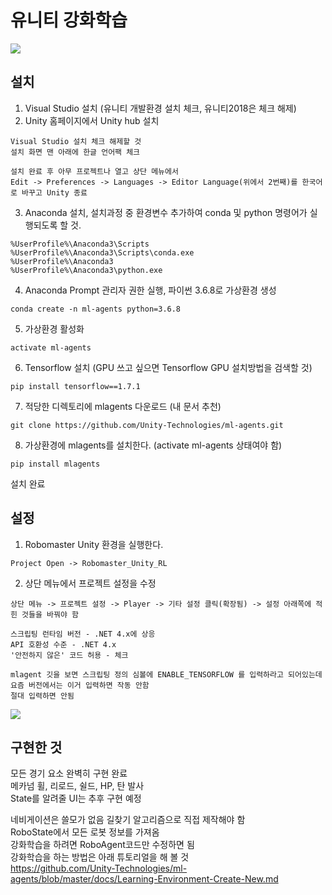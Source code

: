 # 유니티 강화학습
<img src="https://user-images.githubusercontent.com/41245985/57083071-f05e1200-6d32-11e9-9a57-692d790f0119.PNG"></img>  

## 설치
1. Visual Studio 설치 (유니티 개발환경 설치 체크, 유니티2018은 체크 해제)  
2. Unity 홈페이지에서 Unity hub 설치   
```
Visual Studio 설치 체크 해제할 것
설치 화면 맨 아래에 한글 언어팩 체크

설치 완료 후 아무 프로젝트나 열고 상단 메뉴에서
Edit -> Preferences -> Languages -> Editor Language(위에서 2번째)를 한국어로 바꾸고 Unity 종료
```
3. Anaconda 설치, 설치과정 중 환경변수 추가하여 conda 및 python 명령어가 실행되도록 할 것.
```
%UserProfile%\Anaconda3\Scripts
%UserProfile%\Anaconda3\Scripts\conda.exe
%UserProfile%\Anaconda3
%UserProfile%\Anaconda3\python.exe
```
4. Anaconda Prompt 관리자 권한 실행, 파이썬 3.6.8로 가상환경 생성  
```
conda create -n ml-agents python=3.6.8
```
5. 가상환경 활성화  
```
activate ml-agents
```
6. Tensorflow 설치 (GPU 쓰고 싶으면 Tensorflow GPU 설치방법을 검색할 것)  
```
pip install tensorflow==1.7.1
```
7. 적당한 디렉토리에 mlagents 다운로드 (내 문서 추천)  
```
git clone https://github.com/Unity-Technologies/ml-agents.git
```
8. 가상환경에 mlagents를 설치한다. (activate ml-agents 상태여야 함)  
```
pip install mlagents
```
설치 완료  

## 설정
1. Robomaster Unity 환경을 실행한다.  
```
Project Open -> Robomaster_Unity_RL
```
2. 상단 메뉴에서 프로젝트 설정을 수정  
```
상단 메뉴 -> 프로젝트 설정 -> Player -> 기타 설정 클릭(확장됨) -> 설정 아래쪽에 적힌 것들을 바꿔야 함

스크립팅 런타임 버전 - .NET 4.x에 상응
API 호환성 수준 - .NET 4.x
'안전하지 않은' 코드 허용 - 체크

mlagent 깃을 보면 스크립팅 정의 심볼에 ENABLE_TENSORFLOW 를 입력하라고 되어있는데
요즘 버전에서는 이거 입력하면 작동 안함
절대 입력하면 안됨
```
<img src="https://user-images.githubusercontent.com/41245985/57082413-9f015300-6d31-11e9-829d-0456ea873f44.png"></img>  


## 구현한 것
모든 경기 요소 완벽히 구현 완료  
메카넘 휠, 리로드, 쉴드, HP, 탄 발사  
State를 알려줄 UI는 추후 구현 예정  

네비게이션은 쓸모가 없음 길찾기 알고리즘으로 직접 제작해야 함  
RoboState에서 모든 로봇 정보를 가져옴  
강화학습을 하려면 RoboAgent코드만 수정하면 됨  
강화학습을 하는 방법은 아래 튜토리얼을 해 볼 것  
https://github.com/Unity-Technologies/ml-agents/blob/master/docs/Learning-Environment-Create-New.md  
